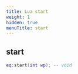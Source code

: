 ```yaml
---
title: Lua start
weight: 1
hidden: true
menuTitle: start
---
```

## start
```lua
eq:start(int wp); -- void
```